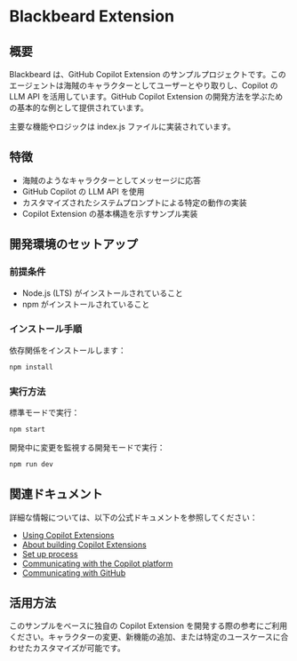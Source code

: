 # Blackbeard Extension

## 概要

Blackbeard は、GitHub Copilot Extension のサンプルプロジェクトです。このエージェントは海賊のキャラクターとしてユーザーとやり取りし、Copilot の LLM API を活用しています。GitHub Copilot Extension の開発方法を学ぶための基本的な例として提供されています。

主要な機能やロジックは index.js ファイルに実装されています。

## 特徴

- 海賊のようなキャラクターとしてメッセージに応答
- GitHub Copilot の LLM API を使用
- カスタマイズされたシステムプロンプトによる特定の動作の実装
- Copilot Extension の基本構造を示すサンプル実装

## 開発環境のセットアップ

### 前提条件

- Node.js (LTS) がインストールされていること
- npm がインストールされていること

### インストール手順

依存関係をインストールします：

```bash
npm install
```

### 実行方法

標準モードで実行：

```bash
npm start
```

開発中に変更を監視する開発モードで実行：

```bash
npm run dev
```

## 関連ドキュメント

詳細な情報については、以下の公式ドキュメントを参照してください：

- [Using Copilot Extensions](https://docs.github.com/en/copilot/using-github-copilot/using-extensions-to-integrate-external-tools-with-copilot-chat)
- [About building Copilot Extensions](https://docs.github.com/en/copilot/building-copilot-extensions/about-building-copilot-extensions)
- [Set up process](https://docs.github.com/en/copilot/building-copilot-extensions/setting-up-copilot-extensions)
- [Communicating with the Copilot platform](https://docs.github.com/en/copilot/building-copilot-extensions/building-a-copilot-agent-for-your-copilot-extension/configuring-your-copilot-agent-to-communicate-with-the-copilot-platform)
- [Communicating with GitHub](https://docs.github.com/en/copilot/building-copilot-extensions/building-a-copilot-agent-for-your-copilot-extension/configuring-your-copilot-agent-to-communicate-with-github)

## 活用方法

このサンプルをベースに独自の Copilot Extension を開発する際の参考にご利用ください。キャラクターの変更、新機能の追加、または特定のユースケースに合わせたカスタマイズが可能です。
